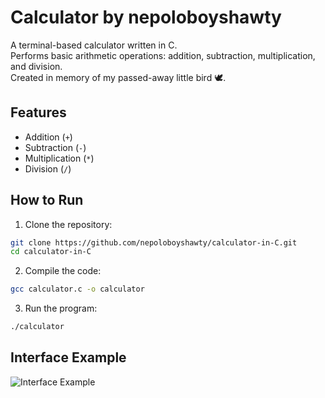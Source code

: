 # Calculator by nepoloboyshawty

A terminal-based calculator written in C.  
Performs basic arithmetic operations: addition, subtraction, multiplication, and division.  
Created in memory of my passed-away little bird 🕊️.

## Features

- Addition (`+`)
- Subtraction (`-`)
- Multiplication (`*`)
- Division (`/`)

## How to Run

1. Clone the repository:

```bash
git clone https://github.com/nepoloboyshawty/calculator-in-C.git
cd calculator-in-C
```
2. Compile the code:

```bash
gcc calculator.c -o calculator
```
3. Run the program:
```bash
./calculator
```

## Interface Example

![Interface Example](https://i.postimg.cc/3wxpD5wJ/2025-07-12-10-43-27.png)

